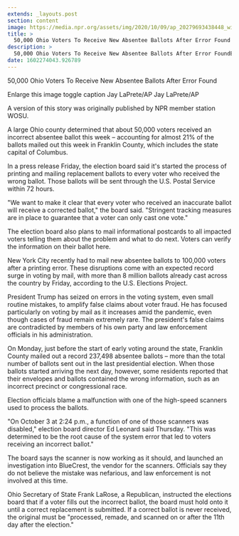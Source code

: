 ```yaml
--- 
extends: _layouts.post 
section: content 
image: https://media.npr.org/assets/img/2020/10/09/ap_20279693438448_wide-c0f0db866f785cf0ee6020ee11f9c02520dffcec.jpg?s=1400 
title: > 
  50,000 Ohio Voters To Receive New Absentee Ballots After Error Found 
description: > 
  50,000 Ohio Voters To Receive New Absentee Ballots After Error FoundEnlarge this image toggle caption Jay LaPrete/AP Jay LaPrete/APA version of this story was originally published by NPR member station WOSU.A large Ohio county determined that about 50,000 voters received an incorrect absentee ballot this week – accounting for almost 21% of the ballots mailed out this week in Franklin County, which includes the state capital of Columbus.New York City recently had to mail new absentee ballots to 100,000 voters after a printing error."On October 3 at 2:24 p.m., a function of one of those scanners was disabled," election board director Ed Leonard said Thursday."This was determined to be the root cause of the system error that led to voters receiving an incorrect ballot." 
date: 1602274043.926789 
--- 
```

50,000 Ohio Voters To Receive New Absentee Ballots After Error Found

Enlarge this image toggle caption Jay LaPrete/AP Jay LaPrete/AP

A version of this story was originally published by NPR member station WOSU.

A large Ohio county determined that about 50,000 voters received an incorrect absentee ballot this week – accounting for almost 21% of the ballots mailed out this week in Franklin County, which includes the state capital of Columbus.

In a press release Friday, the election board said it's started the process of printing and mailing replacement ballots to every voter who received the wrong ballot. Those ballots will be sent through the U.S. Postal Service within 72 hours.

"We want to make it clear that every voter who received an inaccurate ballot will receive a corrected ballot," the board said. "Stringent tracking measures are in place to guarantee that a voter can only cast one vote."

The election board also plans to mail informational postcards to all impacted voters telling them about the problem and what to do next. Voters can verify the information on their ballot here.

New York City recently had to mail new absentee ballots to 100,000 voters after a printing error. These disruptions come with an expected record surge in voting by mail, with more than 8 million ballots already cast across the country by Friday, according to the U.S. Elections Project.

President Trump has seized on errors in the voting system, even small routine mistakes, to amplify false claims about voter fraud. He has focused particularly on voting by mail as it increases amid the pandemic, even though cases of fraud remain extremely rare. The president's false claims are contradicted by members of his own party and law enforcement officials in his administration.

On Monday, just before the start of early voting around the state, Franklin County mailed out a record 237,498 absentee ballots – more than the total number of ballots sent out in the last presidential election. When those ballots started arriving the next day, however, some residents reported that their envelopes and ballots contained the wrong information, such as an incorrect precinct or congressional race.

Election officials blame a malfunction with one of the high-speed scanners used to process the ballots.

"On October 3 at 2:24 p.m., a function of one of those scanners was disabled," election board director Ed Leonard said Thursday. "This was determined to be the root cause of the system error that led to voters receiving an incorrect ballot."

The board says the scanner is now working as it should, and launched an investigation into BlueCrest, the vendor for the scanners. Officials say they do not believe the mistake was nefarious, and law enforcement is not involved at this time.

Ohio Secretary of State Frank LaRose, a Republican, instructed the elections board that if a voter fills out the incorrect ballot, the board must hold onto it until a correct replacement is submitted. If a correct ballot is never received, the original must be "processed, remade, and scanned on or after the 11th day after the election."